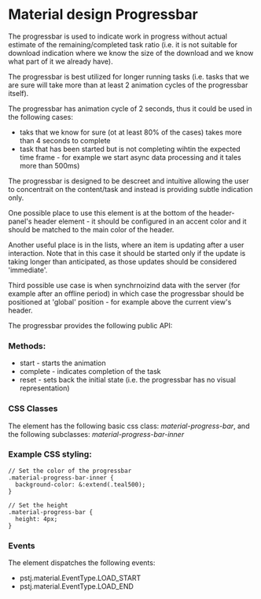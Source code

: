 Material design Progressbar
===

The progressbar is used to indicate work in progress without actual estimate
of the remaining/completed task ratio (i.e. it is not suitable for download
indication where we know the size of the download and we know what part of
it we already have).

The progressbar is best utilized for longer running tasks (i.e. tasks that we
are sure will take more than at least 2 animation cycles of the progressbar
itself).

The progressbar has animation cycle of 2 seconds, thus it could be used in
the following cases:

- taks that we know for sure (ot at least 80% of the cases) takes more than 4 seconds to complete
- task that has been started but is not completing wihtin the expected time frame - for example we start async data processing and it tales more than 500ms)

The progressbar is designed to be descreet and intuitive allowing the user to
concentrait on the content/task and instead is providing subtle indication only.

One possible place to use this element is at the bottom of the header-panel's
header element - it should be configured in an accent color and it should be
matched to the main color of the header.

Another useful place is in the lists, where an item is updating after a user
interaction. Note that in this case it should be started only if the update is
taking longer than anticipated, as those updates should be considered 'immediate'.

Third possible use case is when synchrnoizind data with the server (for example
after an offline period) in which case the progressbar should be positioned
at 'global' position - for example above the current view's header.

The progressbar provides the following public API:

### Methods:
- start - starts the animation
- complete - indicates completion of the task
- reset - sets back the initial state (i.e. the progressbar has no visual representation)

### CSS Classes
The element has the following basic css class: *material-progress-bar*,
and the following subclasses: *material-progress-bar-inner*

### Example CSS styling:

```
// Set the color of the progressbar
.material-progress-bar-inner {
  background-color: &:extend(.teal500);
}

// Set the height
.material-progress-bar {
  height: 4px;
}
```
### Events
The element dispatches the following events:

- pstj.material.EventType.LOAD_START
- pstj.material.EventType.LOAD_END
